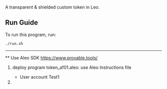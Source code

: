 <!-- # 🪙 Token -->

[//]: # (<img alt="workshop/token" width="1412" src="../.resources/token.png">)

A transparent & shielded custom token in Leo.

## Run Guide

To run this program, run:
```bash
./run.sh
```

-------------------------------------------------------------------
** Use Aleo SDK
https://www.provable.tools/

1. deploy program token_af01.aleo: use Aleo Instructions file
   - User account Test1
   
2. 
